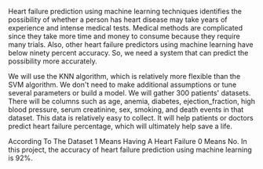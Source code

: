 Heart failure prediction using machine learning techniques identifies the possibility of whether a person has heart disease may take years of experience and intense medical tests.
Medical methods are complicated since they take more time and money to consume because they require many trials.
Also, other heart failure predictors using machine learning have below ninety percent accuracy. 
So, we need a system that can predict the possibility more accurately.

We will use the KNN algorithm, which is relatively more flexible than the SVM algorithm. 
We don't need to make additional assumptions or tune several parameters or build a model. We will gather 300 patients' datasets. 
There will be columns such as age, anemia, diabetes, ejection_fraction, high blood pressure, serum creatinine, sex, smoking, and death events in that dataset. 
This data is relatively easy to collect. It will help patients or doctors predict heart failure percentage, which will ultimately help save a life.

According To The Dataset 1 Means Having A Heart Failure 0 Means No.
In this project, the accuracy of heart failure prediction using machine learning  is 92%.
